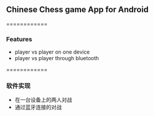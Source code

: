 ## Chinese Chess game App for Android
============
### Features
 - player vs player on one device
 - player vs player through bluetooth
 

============
### 软件实现
 - 在一台设备上的两人对战
 - 通过蓝牙连接的对战

